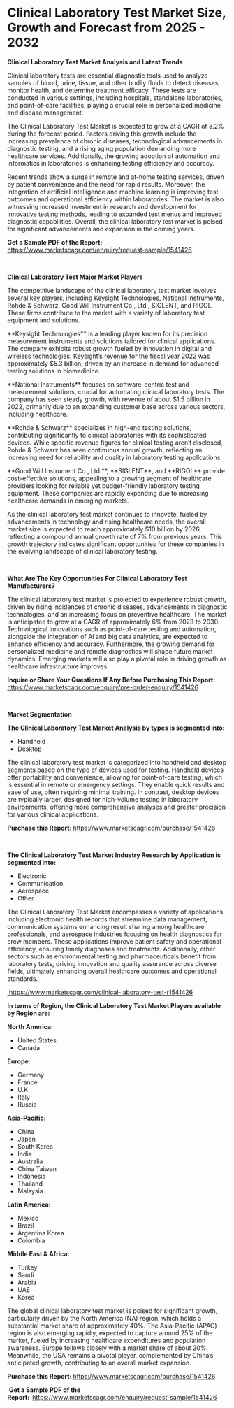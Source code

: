 <p><h1>Clinical Laboratory Test Market Size, Growth and Forecast from 2025 - 2032</h1></p><p><strong>Clinical Laboratory Test Market Analysis and Latest Trends</strong></p>
<p><p>Clinical laboratory tests are essential diagnostic tools used to analyze samples of blood, urine, tissue, and other bodily fluids to detect diseases, monitor health, and determine treatment efficacy. These tests are conducted in various settings, including hospitals, standalone laboratories, and point-of-care facilities, playing a crucial role in personalized medicine and disease management.</p><p>The Clinical Laboratory Test Market is expected to grow at a CAGR of 8.2% during the forecast period. Factors driving this growth include the increasing prevalence of chronic diseases, technological advancements in diagnostic testing, and a rising aging population demanding more healthcare services. Additionally, the growing adoption of automation and informatics in laboratories is enhancing testing efficiency and accuracy.</p><p>Recent trends show a surge in remote and at-home testing services, driven by patient convenience and the need for rapid results. Moreover, the integration of artificial intelligence and machine learning is improving test outcomes and operational efficiency within laboratories. The market is also witnessing increased investment in research and development for innovative testing methods, leading to expanded test menus and improved diagnostic capabilities. Overall, the clinical laboratory test market is poised for significant advancements and expansion in the coming years.</p></p>
<p><strong>Get a Sample PDF of the Report:&nbsp;</strong> <a href="https://www.marketscagr.com/enquiry/request-sample/1541426?utm_campaign=2116&utm_medium=2&utm_source=Github&utm_content=ia&utm_term=13042025&utm_id=clinical-laboratory-test">https://www.marketscagr.com/enquiry/request-sample/1541426</a></p>
<p>&nbsp;</p>
<p><strong>Clinical Laboratory Test Major Market Players</strong></p>
<p><p>The competitive landscape of the clinical laboratory test market involves several key players, including Keysight Technologies, National Instruments, Rohde & Schwarz, Good Will Instrument Co., Ltd., SIGLENT, and RIGOL. These firms contribute to the market with a variety of laboratory test equipment and solutions.</p><p>**Keysight Technologies** is a leading player known for its precision measurement instruments and solutions tailored for clinical applications. The company exhibits robust growth fueled by innovation in digital and wireless technologies. Keysight’s revenue for the fiscal year 2022 was approximately $5.3 billion, driven by an increase in demand for advanced testing solutions in biomedicine.</p><p>**National Instruments** focuses on software-centric test and measurement solutions, crucial for automating clinical laboratory tests. The company has seen steady growth, with revenue of about $1.5 billion in 2022, primarily due to an expanding customer base across various sectors, including healthcare.</p><p>**Rohde & Schwarz** specializes in high-end testing solutions, contributing significantly to clinical laboratories with its sophisticated devices. While specific revenue figures for clinical testing aren’t disclosed, Rohde & Schwarz has seen continuous annual growth, reflecting an increasing need for reliability and quality in laboratory testing applications.</p><p>**Good Will Instrument Co., Ltd.**, **SIGLENT**, and **RIGOL** provide cost-effective solutions, appealing to a growing segment of healthcare providers looking for reliable yet budget-friendly laboratory testing equipment. These companies are rapidly expanding due to increasing healthcare demands in emerging markets.</p><p>As the clinical laboratory test market continues to innovate, fueled by advancements in technology and rising healthcare needs, the overall market size is expected to reach approximately $10 billion by 2026, reflecting a compound annual growth rate of 7% from previous years. This growth trajectory indicates significant opportunities for these companies in the evolving landscape of clinical laboratory testing.</p></p>
<p>&nbsp;</p>
<p><strong>What Are The Key Opportunities For Clinical Laboratory Test Manufacturers?</strong></p>
<p><p>The clinical laboratory test market is projected to experience robust growth, driven by rising incidences of chronic diseases, advancements in diagnostic technologies, and an increasing focus on preventive healthcare. The market is anticipated to grow at a CAGR of approximately 6% from 2023 to 2030. Technological innovations such as point-of-care testing and automation, alongside the integration of AI and big data analytics, are expected to enhance efficiency and accuracy. Furthermore, the growing demand for personalized medicine and remote diagnostics will shape future market dynamics. Emerging markets will also play a pivotal role in driving growth as healthcare infrastructure improves.</p></p>
<p><strong>Inquire or Share Your Questions If Any Before Purchasing This Report:</strong> <a href="https://www.marketscagr.com/enquiry/pre-order-enquiry/1541426?utm_campaign=2116&utm_medium=2&utm_source=Github&utm_content=ia&utm_term=13042025&utm_id=clinical-laboratory-test">https://www.marketscagr.com/enquiry/pre-order-enquiry/1541426</a></p>
<p>&nbsp;</p>
<p><strong>Market Segmentation</strong></p>
<p><strong>The Clinical Laboratory Test Market Analysis by types is segmented into:</strong></p>
<p><ul><li>Handheld</li><li>Desktop</li></ul></p>
<p><p>The clinical laboratory test market is categorized into handheld and desktop segments based on the type of devices used for testing. Handheld devices offer portability and convenience, allowing for point-of-care testing, which is essential in remote or emergency settings. They enable quick results and ease of use, often requiring minimal training. In contrast, desktop devices are typically larger, designed for high-volume testing in laboratory environments, offering more comprehensive analyses and greater precision for various clinical applications.</p></p>
<p><strong>Purchase this Report:&nbsp;</strong><a href="https://www.marketscagr.com/purchase/1541426?utm_campaign=2116&utm_medium=2&utm_source=Github&utm_content=ia&utm_term=13042025&utm_id=clinical-laboratory-test">https://www.marketscagr.com/purchase/1541426</a></p>
<p>&nbsp;</p>
<p><strong>The Clinical Laboratory Test Market Industry Research by Application is segmented into:</strong></p>
<p><ul><li>Electronic</li><li>Communication</li><li>Aerospace</li><li>Other</li></ul></p>
<p><p>The Clinical Laboratory Test Market encompasses a variety of applications including electronic health records that streamline data management, communication systems enhancing result sharing among healthcare professionals, and aerospace industries focusing on health diagnostics for crew members. These applications improve patient safety and operational efficiency, ensuring timely diagnoses and treatments. Additionally, other sectors such as environmental testing and pharmaceuticals benefit from laboratory tests, driving innovation and quality assurance across diverse fields, ultimately enhancing overall healthcare outcomes and operational standards.</p></p>
<p><a href="https://www.marketscagr.com/clinical-laboratory-test-r1541426?utm_campaign=2116&utm_medium=2&utm_source=Github&utm_content=ia&utm_term=13042025&utm_id=clinical-laboratory-test">&nbsp;https://www.marketscagr.com/clinical-laboratory-test-r1541426</a></p>
<p><strong>In terms of Region, the Clinical Laboratory Test Market Players available by Region are:</strong></p>
<p>
    <p> <strong> North America: </strong>
        <ul>
            <li>United States</li>
            <li>Canada</li>
        </ul>
        </p> 
    <p> <strong> Europe: </strong>
        <ul>
            <li>Germany</li>
            <li>France</li>
            <li>U.K.</li>
            <li>Italy</li>
            <li>Russia</li>
        </ul>
        </p> 
    <p> <strong> Asia-Pacific: </strong>
        <ul>
            <li>China</li>
            <li>Japan</li>
            <li>South Korea</li>
            <li>India</li>
            <li>Australia</li>
            <li>China Taiwan</li>
            <li>Indonesia</li>
            <li>Thailand</li>
            <li>Malaysia</li>
        </ul>
        </p> 
    <p> <strong> Latin America: </strong>
        <ul>
            <li>Mexico</li>
            <li>Brazil</li>
            <li>Argentina Korea</li>
            <li>Colombia</li>
        </ul>
        </p> 
    <p> <strong> Middle East & Africa: </strong>
        <ul>
            <li>Turkey</li>
            <li>Saudi</li>
            <li>Arabia</li>
            <li>UAE</li>
            <li>Korea</li>
        </ul>
    </p>
    </p>
<p><p>The global clinical laboratory test market is poised for significant growth, particularly driven by the North America (NA) region, which holds a substantial market share of approximately 40%. The Asia-Pacific (APAC) region is also emerging rapidly, expected to capture around 25% of the market, fueled by increasing healthcare expenditures and population awareness. Europe follows closely with a market share of about 20%. Meanwhile, the USA remains a pivotal player, complemented by China’s anticipated growth, contributing to an overall market expansion.</p></p>
<p><strong>Purchase this Report: </strong><a href="https://www.marketscagr.com/purchase/1541426?utm_campaign=2116&utm_medium=2&utm_source=Github&utm_content=ia&utm_term=13042025&utm_id=clinical-laboratory-test">https://www.marketscagr.com/purchase/1541426</a></p>
<p>&nbsp;<strong>Get a Sample PDF of the Report:&nbsp;&nbsp;</strong><a href="https://www.marketscagr.com/enquiry/request-sample/1541426?utm_campaign=2116&utm_medium=2&utm_source=Github&utm_content=ia&utm_term=13042025&utm_id=clinical-laboratory-test">https://www.marketscagr.com/enquiry/request-sample/1541426</a></p>
<p><strong></strong></p>
<p><p></p><p></p><p></p></p>